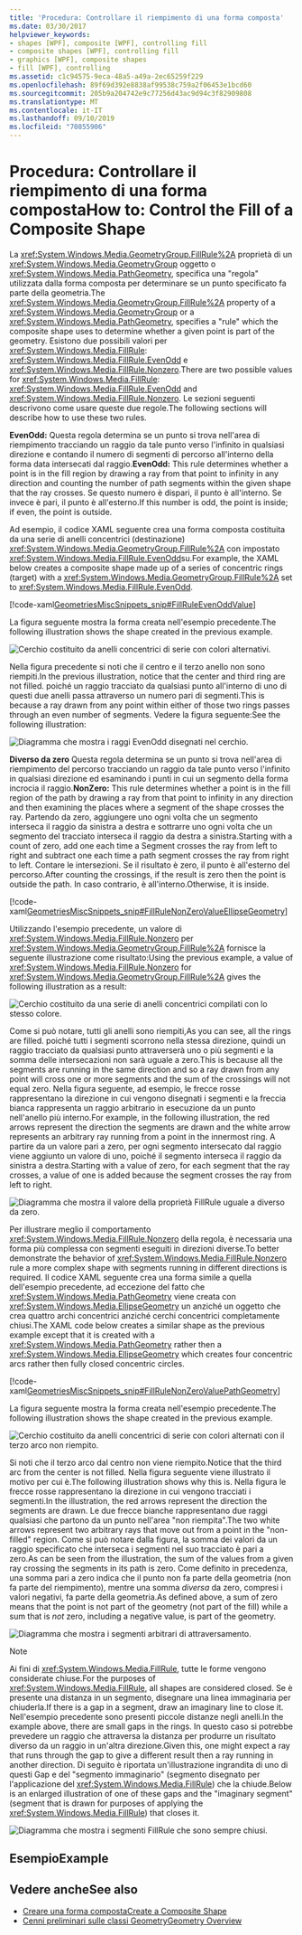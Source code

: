 ```yaml
---
title: 'Procedura: Controllare il riempimento di una forma composta'
ms.date: 03/30/2017
helpviewer_keywords:
- shapes [WPF], composite [WPF], controlling fill
- composite shapes [WPF], controlling fill
- graphics [WPF], composite shapes
- fill [WPF], controlling
ms.assetid: c1c94575-9eca-48a5-a49a-2ec65259f229
ms.openlocfilehash: 89f69d392e8838af99538c759a2f06453e1bcd60
ms.sourcegitcommit: 205b9a204742e9c77256d43ac9d94c3f82909808
ms.translationtype: MT
ms.contentlocale: it-IT
ms.lasthandoff: 09/10/2019
ms.locfileid: "70855906"
---
```

# <a name="how-to-control-the-fill-of-a-composite-shape"></a><span data-ttu-id="11e2c-102">Procedura: Controllare il riempimento di una forma composta</span><span class="sxs-lookup"><span data-stu-id="11e2c-102">How to: Control the Fill of a Composite Shape</span></span>

<span data-ttu-id="11e2c-103">La <xref:System.Windows.Media.GeometryGroup.FillRule%2A> proprietà di un <xref:System.Windows.Media.GeometryGroup> oggetto o <xref:System.Windows.Media.PathGeometry>, specifica una "regola" utilizzata dalla forma composta per determinare se un punto specificato fa parte della geometria.</span><span class="sxs-lookup"><span data-stu-id="11e2c-103">The <xref:System.Windows.Media.GeometryGroup.FillRule%2A> property of a <xref:System.Windows.Media.GeometryGroup> or a <xref:System.Windows.Media.PathGeometry>, specifies a "rule" which the composite shape uses to determine whether a given point is part of the geometry.</span></span> <span data-ttu-id="11e2c-104">Esistono due possibili valori per <xref:System.Windows.Media.FillRule>: <xref:System.Windows.Media.FillRule.EvenOdd> e <xref:System.Windows.Media.FillRule.Nonzero>.</span><span class="sxs-lookup"><span data-stu-id="11e2c-104">There are two possible values for <xref:System.Windows.Media.FillRule>: <xref:System.Windows.Media.FillRule.EvenOdd> and <xref:System.Windows.Media.FillRule.Nonzero>.</span></span> <span data-ttu-id="11e2c-105">Le sezioni seguenti descrivono come usare queste due regole.</span><span class="sxs-lookup"><span data-stu-id="11e2c-105">The following sections will describe how to use these two rules.</span></span>

<span data-ttu-id="11e2c-106">**EvenOdd:** Questa regola determina se un punto si trova nell'area di riempimento tracciando un raggio da tale punto verso l'infinito in qualsiasi direzione e contando il numero di segmenti di percorso all'interno della forma data intersecati dal raggio.</span><span class="sxs-lookup"><span data-stu-id="11e2c-106">**EvenOdd:** This rule determines whether a point is in the fill region by drawing a ray from that point to infinity in any direction and counting the number of path segments within the given shape that the ray crosses.</span></span> <span data-ttu-id="11e2c-107">Se questo numero è dispari, il punto è all'interno. Se invece è pari, il punto è all'esterno.</span><span class="sxs-lookup"><span data-stu-id="11e2c-107">If this number is odd, the point is inside; if even, the point is outside.</span></span>

<span data-ttu-id="11e2c-108">Ad esempio, il codice XAML seguente crea una forma composta costituita da una serie di anelli concentrici (destinazione) <xref:System.Windows.Media.GeometryGroup.FillRule%2A> con impostato <xref:System.Windows.Media.FillRule.EvenOdd>su.</span><span class="sxs-lookup"><span data-stu-id="11e2c-108">For example, the XAML below creates a composite shape made up of a series of concentric rings (target) with a <xref:System.Windows.Media.GeometryGroup.FillRule%2A> set to <xref:System.Windows.Media.FillRule.EvenOdd>.</span></span>

[!code-xaml[GeometriesMiscSnippets_snip#FillRuleEvenOddValue](~/samples/snippets/xaml/VS_Snippets_Wpf/GeometriesMiscSnippets_snip/XAML/FillRuleExample.xaml#fillruleevenoddvalue)]

<span data-ttu-id="11e2c-109">La figura seguente mostra la forma creata nell'esempio precedente.</span><span class="sxs-lookup"><span data-stu-id="11e2c-109">The following illustration shows the shape created in the previous example.</span></span>

![Cerchio costituito da anelli concentrici di serie con colori alternativi.](./media/how-to-control-the-fill-of-a-composite-shape/fillrule-evenodd-property.png)

<span data-ttu-id="11e2c-111">Nella figura precedente si noti che il centro e il terzo anello non sono riempiti.</span><span class="sxs-lookup"><span data-stu-id="11e2c-111">In the previous illustration, notice that the center and third ring are not filled.</span></span> <span data-ttu-id="11e2c-112">poiché un raggio tracciato da qualsiasi punto all'interno di uno di questi due anelli passa attraverso un numero pari di segmenti.</span><span class="sxs-lookup"><span data-stu-id="11e2c-112">This is because a ray drawn from any point within either of those two rings passes through an even number of segments.</span></span> <span data-ttu-id="11e2c-113">Vedere la figura seguente:</span><span class="sxs-lookup"><span data-stu-id="11e2c-113">See the following illustration:</span></span>

![Diagramma che mostra i raggi EvenOdd disegnati nel cerchio.](./media/how-to-control-the-fill-of-a-composite-shape/fillrule-evenodd-rays.png)

<span data-ttu-id="11e2c-115">**Diverso da zero** Questa regola determina se un punto si trova nell'area di riempimento del percorso tracciando un raggio da tale punto verso l'infinito in qualsiasi direzione ed esaminando i punti in cui un segmento della forma incrocia il raggio.</span><span class="sxs-lookup"><span data-stu-id="11e2c-115">**NonZero:** This rule determines whether a point is in the fill region of the path by drawing a ray from that point to infinity in any direction and then examining the places where a segment of the shape crosses the ray.</span></span> <span data-ttu-id="11e2c-116">Partendo da zero, aggiungere uno ogni volta che un segmento interseca il raggio da sinistra a destra e sottrarre uno ogni volta che un segmento del tracciato interseca il raggio da destra a sinistra.</span><span class="sxs-lookup"><span data-stu-id="11e2c-116">Starting with a count of zero, add one each time a Segment crosses the ray from left to right and subtract one each time a path segment crosses the ray from right to left.</span></span> <span data-ttu-id="11e2c-117">Contare le intersezioni. Se il risultato è zero, il punto è all'esterno del percorso.</span><span class="sxs-lookup"><span data-stu-id="11e2c-117">After counting the crossings, if the result is zero then the point is outside the path.</span></span> <span data-ttu-id="11e2c-118">In caso contrario, è all'interno.</span><span class="sxs-lookup"><span data-stu-id="11e2c-118">Otherwise, it is inside.</span></span>

[!code-xaml[GeometriesMiscSnippets_snip#FillRuleNonZeroValueEllipseGeometry](~/samples/snippets/xaml/VS_Snippets_Wpf/GeometriesMiscSnippets_snip/XAML/FillRuleExample.xaml#fillrulenonzerovalueellipsegeometry)]

<span data-ttu-id="11e2c-119">Utilizzando l'esempio precedente, un valore di <xref:System.Windows.Media.FillRule.Nonzero> per <xref:System.Windows.Media.GeometryGroup.FillRule%2A> fornisce la seguente illustrazione come risultato:</span><span class="sxs-lookup"><span data-stu-id="11e2c-119">Using the previous example, a value of <xref:System.Windows.Media.FillRule.Nonzero> for <xref:System.Windows.Media.GeometryGroup.FillRule%2A> gives the following illustration as a result:</span></span>

![Cerchio costituito da una serie di anelli concentrici compilati con lo stesso colore.](./media/how-to-control-the-fill-of-a-composite-shape/fillrule-value-nonzero.png)

<span data-ttu-id="11e2c-121">Come si può notare, tutti gli anelli sono riempiti,</span><span class="sxs-lookup"><span data-stu-id="11e2c-121">As you can see, all the rings are filled.</span></span> <span data-ttu-id="11e2c-122">poiché tutti i segmenti scorrono nella stessa direzione, quindi un raggio tracciato da qualsiasi punto attraverserà uno o più segmenti e la somma delle intersecazioni non sarà uguale a zero.</span><span class="sxs-lookup"><span data-stu-id="11e2c-122">This is because all the segments are running in the same direction and so a ray drawn from any point will cross one or more segments and the sum of the crossings will not equal zero.</span></span> <span data-ttu-id="11e2c-123">Nella figura seguente, ad esempio, le frecce rosse rappresentano la direzione in cui vengono disegnati i segmenti e la freccia bianca rappresenta un raggio arbitrario in esecuzione da un punto nell'anello più interno.</span><span class="sxs-lookup"><span data-stu-id="11e2c-123">For example, in the following illustration, the red arrows represent the direction the segments are drawn and the white arrow represents an arbitrary ray running from a point in the innermost ring.</span></span> <span data-ttu-id="11e2c-124">A partire da un valore pari a zero, per ogni segmento intersecato dal raggio viene aggiunto un valore di uno, poiché il segmento interseca il raggio da sinistra a destra.</span><span class="sxs-lookup"><span data-stu-id="11e2c-124">Starting with a value of zero, for each segment that the ray crosses, a value of one is added because the segment crosses the ray from left to right.</span></span>

![Diagramma che mostra il valore della proprietà FillRule uguale a diverso da zero.](./media/how-to-control-the-fill-of-a-composite-shape/fillrule-value-equal-nonzero.png)

<span data-ttu-id="11e2c-126">Per illustrare meglio il comportamento <xref:System.Windows.Media.FillRule.Nonzero> della regola, è necessaria una forma più complessa con segmenti eseguiti in direzioni diverse.</span><span class="sxs-lookup"><span data-stu-id="11e2c-126">To better demonstrate the behavior of <xref:System.Windows.Media.FillRule.Nonzero> rule a more complex shape with segments running in different directions is required.</span></span> <span data-ttu-id="11e2c-127">Il codice XAML seguente crea una forma simile a quella dell'esempio precedente, ad eccezione del fatto che <xref:System.Windows.Media.PathGeometry> viene creata con <xref:System.Windows.Media.EllipseGeometry> un anziché un oggetto che crea quattro archi concentrici anziché cerchi concentrici completamente chiusi.</span><span class="sxs-lookup"><span data-stu-id="11e2c-127">The XAML code below creates a similar shape as the previous example except that it is created with a <xref:System.Windows.Media.PathGeometry> rather then a <xref:System.Windows.Media.EllipseGeometry> which creates four concentric arcs rather then fully closed concentric circles.</span></span>

[!code-xaml[GeometriesMiscSnippets_snip#FillRuleNonZeroValuePathGeometry](~/samples/snippets/xaml/VS_Snippets_Wpf/GeometriesMiscSnippets_snip/XAML/FillRuleExample.xaml#fillrulenonzerovaluepathgeometry)]

<span data-ttu-id="11e2c-128">La figura seguente mostra la forma creata nell'esempio precedente.</span><span class="sxs-lookup"><span data-stu-id="11e2c-128">The following illustration shows the shape created in the previous example.</span></span>

![Cerchio costituito da anelli concentrici di serie con colori alternati con il terzo arco non riempito.](./media/how-to-control-the-fill-of-a-composite-shape/pathgeometry-concentric-arcs.png)

<span data-ttu-id="11e2c-130">Si noti che il terzo arco dal centro non viene riempito.</span><span class="sxs-lookup"><span data-stu-id="11e2c-130">Notice that the third arc from the center is not filled.</span></span> <span data-ttu-id="11e2c-131">Nella figura seguente viene illustrato il motivo per cui è.</span><span class="sxs-lookup"><span data-stu-id="11e2c-131">The following illustration shows why this is.</span></span> <span data-ttu-id="11e2c-132">Nella figura le frecce rosse rappresentano la direzione in cui vengono tracciati i segmenti.</span><span class="sxs-lookup"><span data-stu-id="11e2c-132">In the illustration, the red arrows represent the direction the segments are drawn.</span></span> <span data-ttu-id="11e2c-133">Le due frecce bianche rappresentano due raggi qualsiasi che partono da un punto nell'area "non riempita".</span><span class="sxs-lookup"><span data-stu-id="11e2c-133">The two white arrows represent two arbitrary rays that move out from a point in the "non-filled" region.</span></span> <span data-ttu-id="11e2c-134">Come si può notare dalla figura, la somma dei valori da un raggio specificato che interseca i segmenti nel suo tracciato è pari a zero.</span><span class="sxs-lookup"><span data-stu-id="11e2c-134">As can be seen from the illustration, the sum of the values from a given ray crossing the segments in its path is zero.</span></span> <span data-ttu-id="11e2c-135">Come definito in precedenza, una somma pari a zero indica che il punto non fa parte della geometria (non fa parte del riempimento), mentre una somma *diversa* da zero, compresi i valori negativi, fa parte della geometria.</span><span class="sxs-lookup"><span data-stu-id="11e2c-135">As defined above, a sum of zero means that the point is not part of the geometry (not part of the fill) while a sum that is *not* zero, including a negative value, is part of the geometry.</span></span>

![Diagramma che mostra i segmenti arbitrari di attraversamento.](./media/how-to-control-the-fill-of-a-composite-shape/arbitrary-ray-cross-segment.png)

> [!NOTE]
> <span data-ttu-id="11e2c-137">Ai fini di <xref:System.Windows.Media.FillRule>, tutte le forme vengono considerate chiuse.</span><span class="sxs-lookup"><span data-stu-id="11e2c-137">For the purposes of <xref:System.Windows.Media.FillRule>, all shapes are considered closed.</span></span> <span data-ttu-id="11e2c-138">Se è presente una distanza in un segmento, disegnare una linea immaginaria per chiuderla.</span><span class="sxs-lookup"><span data-stu-id="11e2c-138">If there is a gap in a segment, draw an imaginary line to close it.</span></span> <span data-ttu-id="11e2c-139">Nell'esempio precedente sono presenti piccole distanze negli anelli.</span><span class="sxs-lookup"><span data-stu-id="11e2c-139">In the example above, there are small gaps in the rings.</span></span> <span data-ttu-id="11e2c-140">In questo caso si potrebbe prevedere un raggio che attraversa la distanza per produrre un risultato diverso da un raggio in un'altra direzione.</span><span class="sxs-lookup"><span data-stu-id="11e2c-140">Given this, one might expect a ray that runs through the gap to give a different result then a ray running in another direction.</span></span> <span data-ttu-id="11e2c-141">Di seguito è riportata un'illustrazione ingrandita di uno di questi Gap e del "segmento immaginario" (segmento disegnato per l'applicazione del <xref:System.Windows.Media.FillRule>) che la chiude.</span><span class="sxs-lookup"><span data-stu-id="11e2c-141">Below is an enlarged illustration of one of these gaps and the "imaginary segment" (segment that is drawn for purposes of applying the <xref:System.Windows.Media.FillRule>) that closes it.</span></span>

![Diagramma che mostra i segmenti FillRule che sono sempre chiusi.](./media/how-to-control-the-fill-of-a-composite-shape/fillrule-closed-segments.png)

## <a name="example"></a><span data-ttu-id="11e2c-143">Esempio</span><span class="sxs-lookup"><span data-stu-id="11e2c-143">Example</span></span>

## <a name="see-also"></a><span data-ttu-id="11e2c-144">Vedere anche</span><span class="sxs-lookup"><span data-stu-id="11e2c-144">See also</span></span>

- [<span data-ttu-id="11e2c-145">Creare una forma composta</span><span class="sxs-lookup"><span data-stu-id="11e2c-145">Create a Composite Shape</span></span>](how-to-create-a-composite-shape.md)
- [<span data-ttu-id="11e2c-146">Cenni preliminari sulle classi Geometry</span><span class="sxs-lookup"><span data-stu-id="11e2c-146">Geometry Overview</span></span>](geometry-overview.md)
